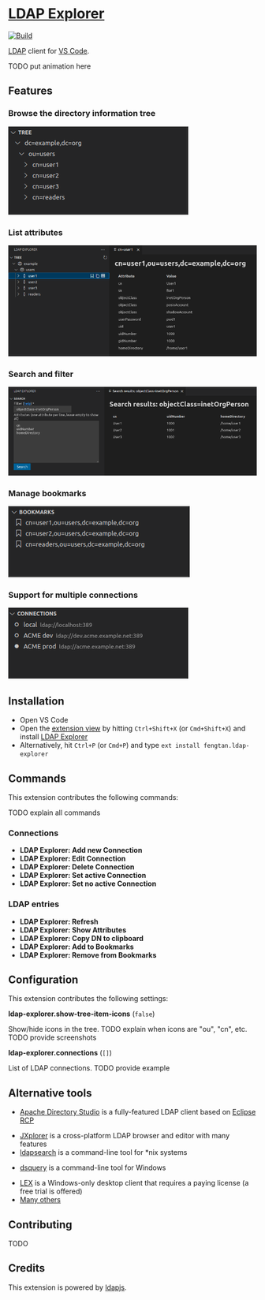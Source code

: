 # [LDAP Explorer](https://marketplace.visualstudio.com/items?itemName=fengtan.ldap-explorer)

[![Build](https://github.com/fengtan/ldap-explorer/actions/workflows/build.yml/badge.svg)](https://github.com/fengtan/ldap-explorer/actions/workflows/build.yml)

[LDAP](https://en.wikipedia.org/wiki/Lightweight_Directory_Access_Protocol) client for [VS Code](https://code.visualstudio.com/).

TODO put animation here

## Features

### Browse the directory information tree

![Browse the directory information tree](.screenshots/features.tree.png)

### List attributes

![List attributes](.screenshots/features.attributes.png)

### Search and filter

![Search and filter](.screenshots/features.search.png)

### Manage bookmarks

![Manage bookmarks](.screenshots/features.bookmarks.png)

### Support for multiple connections

![Support for multiple connections](.screenshots/features.connections.png)

## Installation

* Open VS Code
* Open the [extension view](https://code.visualstudio.com/docs/editor/extension-marketplace) by hitting `Ctrl+Shift+X` (or `Cmd+Shift+X`) and install [LDAP Explorer](https://marketplace.visualstudio.com/items?itemName=fengtan.ldap-explorer)
* Alternatively, hit `Ctrl+P` (or `Cmd+P`) and type `ext install fengtan.ldap-explorer`

## Commands

This extension contributes the following commands:

TODO explain all commands

### Connections

* **LDAP Explorer: Add new Connection**
* **LDAP Explorer: Edit Connection**
* **LDAP Explorer: Delete Connection**
* **LDAP Explorer: Set active Connection**
* **LDAP Explorer: Set no active Connection**

### LDAP entries

* **LDAP Explorer: Refresh**
* **LDAP Explorer: Show Attributes**
* **LDAP Explorer: Copy DN to clipboard**
* **LDAP Explorer: Add to Bookmarks**
* **LDAP Explorer: Remove from Bookmarks**

## Configuration

This extension contributes the following settings:

**ldap-explorer.show-tree-item-icons** (`false`)

Show/hide icons in the tree. TODO explain when icons are "ou", "cn", etc. TODO provide screenshots

**ldap-explorer.connections** (`[]`)

List of LDAP connections. TODO provide example

## Alternative tools

* [Apache Directory Studio](https://directory.apache.org/studio/) is a fully-featured LDAP client based on [Eclipse RCP](https://wiki.eclipse.org/Rich_Client_Platform)
- [JXplorer](http://jxplorer.org/) is a cross-platform LDAP browser and editor with many features
- [ldapsearch](https://linux.die.net/man/1/) is a command-line tool for *nix systems
* [dsquery](https://learn.microsoft.com/en-us/previous-versions/windows/it-pro/windows-server-2012-r2-and-2012/cc754232(v=ws.11)) is a command-line tool for Windows
- [LEX](http://www.ldapexplorer.com/) is a Windows-only desktop client that requires a paying license (a free trial is offered)
- [Many others](https://en.wikipedia.org/wiki/List_of_LDAP_software)

## Contributing

TODO

## Credits

This extension is powered by [ldapjs](http://ldapjs.org/).
